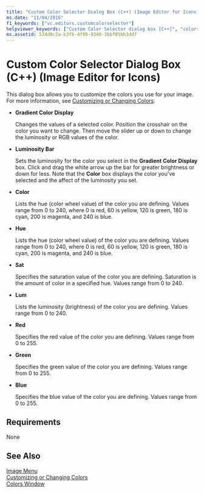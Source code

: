 ```yaml
---
title: "Custom Color Selector Dialog Box (C++) (Image Editor for Icons)"
ms.date: "11/04/2016"
f1_keywords: ["vc.editors.customcolorselector"]
helpviewer_keywords: ["Custom Color Selector dialog box [C++]", "colors [C++], image"]
ms.assetid: 534d0c2a-b3f6-4f09-9346-3bbf85bb3dd7
---
```

# Custom Color Selector Dialog Box (C++) (Image Editor for Icons)

This dialog box allows you to customize the colors you use for your image. For more information, see [Customizing or Changing Colors](../windows/customizing-or-changing-colors-image-editor-for-icons.md).

- **Gradient Color Display**

   Changes the values of a selected color. Position the crosshair on the color you want to change. Then move the slider up or down to change the luminosity or RGB values of the color.

- **Luminosity Bar**

   Sets the luminosity for the color you select in the **Gradient Color Display** box. Click and drag the white arrow up the bar for greater brightness or down for less. Note that the **Color** box displays the color you've selected and the affect of the luminosity you set.

- **Color**

   Lists the hue (color wheel value) of the color you are defining. Values range from 0 to 240, where 0 is red, 60 is yellow, 120 is green, 180 is cyan, 200 is magenta, and 240 is blue.

- **Hue**

   Lists the hue (color wheel value) of the color you are defining. Values range from 0 to 240, where 0 is red, 60 is yellow, 120 is green, 180 is cyan, 200 is magenta, and 240 is blue.

- **Sat**

   Specifies the saturation value of the color you are defining. Saturation is the amount of color in a specified hue. Values range from 0 to 240.

- **Lum**

   Lists the luminosity (brightness) of the color you are defining. Values range from 0 to 240.

- **Red**

   Specifies the red value of the color you are defining. Values range from 0 to 255.

- **Green**

   Specifies the green value of the color you are defining. Values range from 0 to 255.

- **Blue**

   Specifies the blue value of the color you are defining. Values range from 0 to 255.

## Requirements

None

## See Also

[Image Menu](../windows/image-menu-image-editor-for-icons.md)<br/>
[Customizing or Changing Colors](../windows/customizing-or-changing-colors-image-editor-for-icons.md)<br/>
[Colors Window](../windows/colors-window-image-editor-for-icons.md)